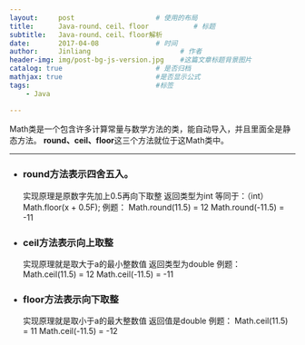 ```yaml
---
layout:     post                    # 使用的布局
title:      Java-round、ceil、floor           # 标题 
subtitle:   Java-round、ceil、floor解析 
date:       2017-04-08              # 时间
author:     Jinliang                      # 作者
header-img: img/post-bg-js-version.jpg    #这篇文章标题背景图片
catalog: true                       # 是否归档
mathjax: true                       #是否显示公式
tags:                               #标签
    - Java

---
```


Math类是一个包含许多计算常量与数学方法的类，能自动导入，并且里面全是静态方法。
**round、ceil、floor**这三个方法就位于这Math类中。

----------

 - ### round方法表示四舍五入。

    实现原理是原数字先加上0.5再向下取整
     返回类型为int
     等同于：（int）Math.floor(x + 0.5F);
     例题：
     Math.round(11.5) = 12
      Math.round(-11.5) = -11

 - ### ceil方法表示向上取整

    实现原理就是取大于a的最小整数值
     返回类型为double
     例题：
     Math.ceil(11.5) = 12
      Math.ceil(-11.5) = -11

 - ### floor方法表示向下取整

    实现原理就是取小于a的最大整数值
     返回值是double
      例题：
     Math.ceil(11.5) = 11
      Math.ceil(-11.5) = -12